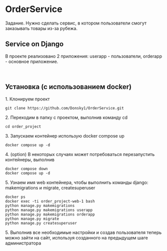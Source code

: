 # OrderService
Задание. Нужно сделать сервис, в котором пользователи смогут заказывать товары из-за рубежа.
<h2>Service on Django</h2>

<p id='#overview'>В проекте реализовано 2 приложения: userapp - пользователи, orderapp - основное приложение.</p>
<br>
<h2 id='installation'>Установка (с использованием docker)</h2>
<p>1. Клонируем проект<p>

```
git clone https://github.com/Donsky1/OrderService.git
```
<p>2. Переходим в папку с проектом, выполнив команду cd <p>

```
cd order_project
```
<p>3. Запускаем контейнер  использую docker compose up<p>
  
```
docker compose up -d
```
<p>4. (option) В некоторых случаях может потребоваться перезапустить контейнеры, выполнив<p>

  ```
docker compose down
docker compose up -d
```
<p>5. Узнаем имя web контейнера, чтобы выполнить команды django: makemigrations и migrate, createsuperuser<p>

  ```
docker ps
docker exec -ti order_project-web-1 bash
python manage.py makemigrations
python manage.py makemigrations userapp
python manage.py makemigrations orderapp
python manage.py migrate
python manage.py createsuperuser
```
<p>5. Выполнив все необходимые настройки и создав пользователя теперь можно зайти на сайт, используя созданного на предыдущем шаге администратора<p>
